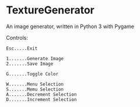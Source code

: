 # TextureGenerator
An image generator, written in Python 3 with Pygame

Controls:

    Esc.....Exit
    
    1.......Generate Image
    2.......Save Image

    G.......Toggle Color
    
    W.......Menu Selection
    S.......Memu Selection
    A.......Decrement Selection
    D.......Increment Selection
